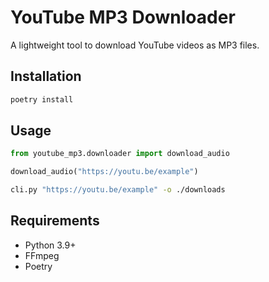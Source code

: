 # YouTube MP3 Downloader

A lightweight tool to download YouTube videos as MP3 files.

## Installation

```bash
poetry install
```

## Usage

```python
from youtube_mp3.downloader import download_audio

download_audio("https://youtu.be/example")
```

```bash
cli.py "https://youtu.be/example" -o ./downloads
```

## Requirements
- Python 3.9+
- FFmpeg
- Poetry
